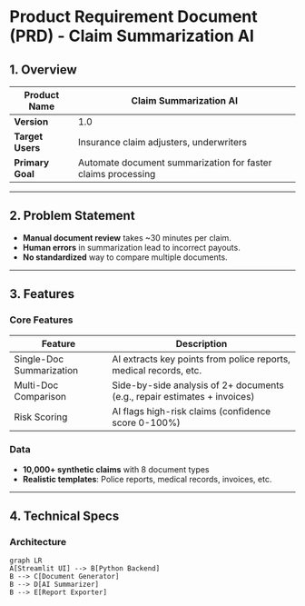 # Product Requirement Document (PRD) - Claim Summarization AI

## **1. Overview**
| **Product Name**       | Claim Summarization AI                          |
|------------------------|-----------------------------------------------|
| **Version**            | 1.0                                           |
| **Target Users**       | Insurance claim adjusters, underwriters       |
| **Primary Goal**       | Automate document summarization for faster claims processing |

---

## **2. Problem Statement**
- **Manual document review** takes ~30 minutes per claim.
- **Human errors** in summarization lead to incorrect payouts.
- **No standardized** way to compare multiple documents.

---

## **3. Features**
### Core Features
| Feature                      | Description                                                                 |
|------------------------------|-----------------------------------------------------------------------------|
| Single-Doc Summarization     | AI extracts key points from police reports, medical records, etc.          |
| Multi-Doc Comparison         | Side-by-side analysis of 2+ documents (e.g., repair estimates + invoices)  |
| Risk Scoring                 | AI flags high-risk claims (confidence score 0-100%)                        |

### Data
- **10,000+ synthetic claims** with 8 document types
- **Realistic templates**: Police reports, medical records, invoices, etc.

---

## **4. Technical Specs**
### Architecture
```mermaid
graph LR
A[Streamlit UI] --> B[Python Backend]
B --> C[Document Generator]
B --> D[AI Summarizer]
B --> E[Report Exporter]